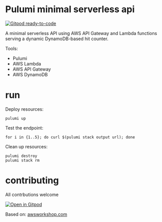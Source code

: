 # Pulumi minimal serverless api

[![Gitpod ready-to-code](https://img.shields.io/badge/Gitpod-ready--to--code-908a85?logo=gitpod)](https://gitpod.io/#https://github.com/gitpod-io/workspace-images)


A minimal serverless API using AWS API Gateway and Lambda functions serving a dynamic DynamoDB-based hit counter.

Tools:
- Pulumi
- AWS Lambda
- AWS API Gateway
- AWS DynamoDB

# run

Deploy resources:
```
pulumi up
```

Test the endpoint:
```
for i in {1..5}; do curl $(pulumi stack output url); done
```

Clean up resources:
```
pulumi destroy
pulumi stack rm
```

# contributing

All contrbutions welcome

[![Open in Gitpod](https://gitpod.io/button/open-in-gitpod.svg)](https://gitpod.io/#https://github.com/gitpod-io/workspace-images)


Based on: [awsworkshop.com](https://pulumi.awsworkshop.io/additional-content/120_serverless_application_patterns/1_new_project.html)
